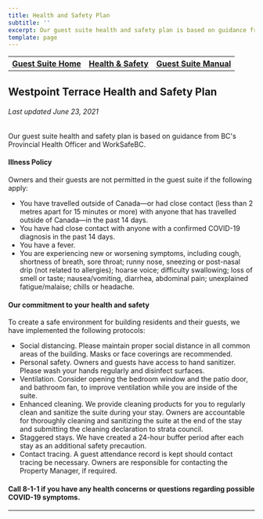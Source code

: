 ```yaml
---
title: Health and Safety Plan
subtitle: ''
excerpt: Our guest suite health and safety plan is based on guidance from BC's Provincial Health Officer and WorkSafeBC.
template: page
---
```

<table>
  <thead>
    <tr>
      <th><a href="https://www.theengine.com/WestpointTerrace/">Guest Suite Home</a></th>
      <th><a href="https://www.theengine.com/HealthSafetyPlan/">Health & Safety</a></th>
      <th><a href="https://www.theengine.com/GuestSuiteManual/">Guest Suite Manual</a></th>
    </tr>
  </thead>
  <tbody>
    <tr>
    </tr>
  </tbody>
</table>

## Westpoint Terrace Health and Safety Plan
###### Last updated June 23, 2021

Our guest suite health and safety plan is based on guidance from BC's Provincial Health Officer and WorkSafeBC.

#### Illness Policy
Owners and their guests are not permitted in the guest suite if the following apply:
* You have travelled outside of Canada—or had close contact (less than 2 metres apart for 15 minutes or more) with anyone that has travelled outside of Canada—in the past 14 days.
* You have had close contact with anyone with a confirmed COVID-19 diagnosis in the past 14 days.
* You have a fever.
* You are experiencing new or worsening symptoms, including cough, shortness of breath, sore throat; runny nose, sneezing or post-nasal drip (not related to allergies); hoarse voice; difficulty swallowing; loss of smell or taste; nausea/vomiting, diarrhea, abdominal pain; unexplained fatigue/malaise; chills or headache.

#### Our commitment to your health and safety
To create a safe environment for building residents and their guests, we have implemented the following protocols:
* Social distancing. Please maintain proper social distance in all common areas of the building. Masks or face coverings are recommended.
* Personal safety. Owners and guests have access to hand sanitizer. Please wash your hands regularly and disinfect surfaces.
* Ventilation. Consider opening the bedroom window and the patio door, and bathroom fan, to improve ventilation while you are inside of the suite.
* Enhanced cleaning. We provide cleaning products for you to regularly clean and sanitize the suite during your stay. Owners are accountable for thoroughly cleaning and sanitizing the suite at the end of the stay and submitting the cleaning declaration to strata council.
* Staggered stays. We have created a 24-hour buffer period after each stay as an additional safety precaution.
* Contact tracing. A guest attendance record is kept should contact tracing be necessary. Owners are responsible for contacting the Property Manager, if required.

#### Call 8-1-1 if you have any health concerns or questions regarding possible COVID-19 symptoms.

---